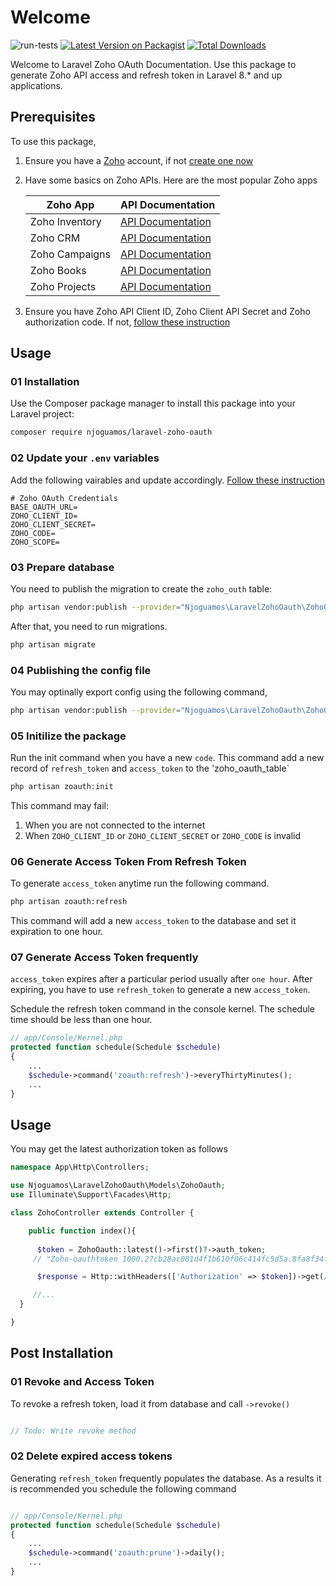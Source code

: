 # Welcome

![run-tests](https://github.com/njoguamos/laravel-zoho-oauth/workflows/run-tests/badge.svg)
[![Latest Version on Packagist](https://img.shields.io/packagist/v/njoguamos/laravel-zoho-oauth.svg?style=flat-square)](https://packagist.org/packages/njoguamos/laravel-zoho-oauth)
[![Total Downloads](https://img.shields.io/packagist/dt/njoguamos/laravel-zoho-oauth.svg?style=flat-square)](https://packagist.org/packages/njoguamos/laravel-zoho-oauth)

Welcome to Laravel Zoho OAuth Documentation. Use this package to generate Zoho API access and refresh token in Laravel 8.* and up applications.

## Prerequisites
To use this package, 
1. Ensure you have a [Zoho](https://zoho.com/) account, if not [create one now](https://accounts.zoho.com/register)
2. Have some basics on Zoho APIs. Here are the most popular Zoho apps

    | Zoho App          | API Documentation                                          |
    | ----------------- | ---------------------------------------------------------- |
    | Zoho Inventory    | [API Documentation](https://www.zoho.com/inventory/)       |
    | Zoho CRM          | [API Documentation](https://www.zoho.com/crm/developer/docs/api/v2/modules-api.html)       |
    | Zoho Campaigns    | [API Documentation](https://www.zoho.com/campaigns/help/developers/)       |
    | Zoho Books        | [API Documentation](https://www.zoho.com/books/api/v3/)       |
    | Zoho Projects     | [API Documentation](https://www.zoho.com/projects/help/rest-api/get-tickets-api.html/)       |

3. Ensure you have Zoho API Client ID, Zoho Client API Secret and Zoho authorization code. If not, [follow these instruction](/laravel-zoho-oauth/instructions)


## Usage

### 01 Installation

Use the Composer package manager to install this package into your Laravel project:

```bash
composer require njoguamos/laravel-zoho-oauth
```


### 02 Update your `.env` variables

Add the following vairables and update accordingly. [Follow these instruction](/laravel-zoho-oauth/instructions)

```dotenv
# Zoho OAuth Credentials
BASE_OAUTH_URL=
ZOHO_CLIENT_ID=
ZOHO_CLIENT_SECRET=
ZOHO_CODE=
ZOHO_SCOPE=
```

### 03 Prepare database

You need to publish the migration to create the `zoho_outh` table:

```bash
php artisan vendor:publish --provider="Njoguamos\LaravelZohoOauth\ZohoOauthServiceProvider" --tag="migrations"
```


After that, you need to run migrations.

```bash
php artisan migrate
```


### 04 Publishing the config file

You may optinally export config using the following command,

```bash
php artisan vendor:publish --provider="Njoguamos\LaravelZohoOauth\ZohoOauthServiceProvider" --tag="config"
```


### 05 Initilize the package

Run the init command when you have a new `code`. This command add a new record of `refresh_token` and `access_token` to the 'zoho_oauth_table`

```bash
php artisan zoauth:init
```

This command may fail:
1. When you are not connected to the internet
2. When `ZOHO_CLIENT_ID` or `ZOHO_CLIENT_SECRET` or `ZOHO_CODE` is invalid

### 06 Generate Access Token From Refresh Token

To generate `access_token` anytime run the following command.

```bash
php artisan zoauth:refresh
```

This command will add a new `access_token` to the database and set it expiration to one hour.


### 07 Generate Access Token frequently

`access_token` expires after a particular period usually after `one hour`. After expiring, you have to use `refresh_token` to generate a new 
`access_token`. 

Schedule the refresh token command in the console kernel. The schedule time should be less than one hour.

```php
// app/Console/Kernel.php
protected function schedule(Schedule $schedule)
{
    ...
    $schedule->command('zoauth:refresh')->everyThirtyMinutes();
    ...
}
```

## Usage

You may get the latest authorization token as follows

```php
namespace App\Http\Controllers;

use Njoguamos\LaravelZohoOauth\Models\ZohoOauth;
use Illuminate\Support\Facades\Http;

class ZohoController extends Controller {

    public function index(){
    
      $token = ZohoOauth::latest()->first()?->auth_token;
     // "Zoho-oauthtoken 1000.27cb28ac001d4f1b610f06c414fc5d5a.8fa8f34f61e4c2cc9c466e8aaccba395"

      $response = Http::withHeaders(['Authorization' => $token])->get(//zoho url);

     //...
  }

}

```

## Post Installation

### 01 Revoke and Access Token

To revoke a refresh token, load it from database and call `->revoke()`
```php

// Todo: Write revoke method

```

### 02 Delete expired access tokens

Generating `refresh_token` frequently populates the database. As a results it is recommended you schedule the following command

```php

// app/Console/Kernel.php
protected function schedule(Schedule $schedule)
{
    ...
    $schedule->command('zoauth:prune')->daily();
    ...
}

```
